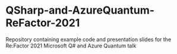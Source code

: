 # QSharp-and-AzureQuantum-ReFactor-2021
Repository containing example code and presentation slides for the Re:Factor 2021 Microsoft Q# and Azure Quantum talk
